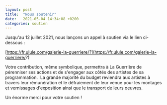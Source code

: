 ```yaml
---
layout: post
title:  "Nous soutenir"
date:   2021-05-04 14:34:08 +0200
categories: soutien
---
```


Jusqu'au 12 juillet 2021, nous lançons un appel à soutien via le lien ci-dessous : 


[https://fr.ulule.com/galerie-la-guerriere/?](https://fr.ulule.com/galerie-la-guerriere/?)


Votre contribution, même symbolique, permettra à La Guerrière de pérenniser ses actions et de s'engager aux côtés des artistes de sa programmation. 
La grande majorité du budget reviendra aux artistes à travers leur rémunération et le défraiement de leur venue pour les montages et vernissages d'exposition ainsi que le transport de leurs oeuvres. 

Un énorme merci pour votre soutien !
